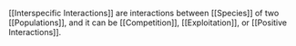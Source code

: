 [[Interspecific Interactions]] are interactions between [[Species]] of two [[Populations]], and it can be [[Competition]], [[Exploitation]], or [[Positive Interactions]].